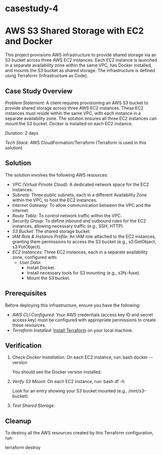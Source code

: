 # casestudy-4
# AWS S3 Shared Storage with EC2 and Docker

This project provisions AWS infrastructure to provide shared storage via an S3 bucket across three AWS EC2 instances. Each EC2 instance is launched in a separate availability zone within the same VPC, has Docker installed, and mounts the S3 bucket as shared storage. The infrastructure is defined using Terraform (Infrastructure as Code).

## Case Study Overview

*Problem Statement:* A client requires provisioning an AWS S3 bucket to provide shared storage across three AWS EC2 instances. These EC2 instances must reside within the same VPC, with each instance in a separate availability zone. The solution ensures all three EC2 instances can mount the S3 bucket. Docker is installed on each EC2 instance.

*Duration:* 2 days

*Tech Stack:* AWS CloudFormation/Terraform (Terraform is used in this solution)

## Solution

The solution involves the following AWS resources:

* *VPC (Virtual Private Cloud):* A dedicated network space for the EC2 instances.
* *Subnets:* Three public subnets, each in a different Availability Zone within the VPC, to host the EC2 instances.
* *Internet Gateway:* To allow communication between the VPC and the internet.
* *Route Table:* To control network traffic within the VPC.
* *Security Group:* To define inbound and outbound rules for the EC2 instances, allowing necessary traffic (e.g., SSH, HTTP).
* *S3 Bucket:* The shared storage bucket.
* *IAM Role & Instance Profile:* An IAM role attached to the EC2 instances, granting them permissions to access the S3 bucket (e.g., s3:GetObject, s3:PutObject).
* *EC2 Instances:* Three EC2 instances, each in a separate availability zone, configured with:
    * *User Data:* 
        * Install Docker.
        * Install necessary tools for S3 mounting (e.g., s3fs-fuse).
        * Mount the S3 bucket.

## Prerequisites

Before deploying this infrastructure, ensure you have the following:

* *AWS CLI Configured:* Your AWS credentials (access key ID and secret access key) must be configured with appropriate permissions to create these resources.
* *Terraform Installed:* [Install Terraform](https://developer.hashicorp.com/terraform/downloads) on your local machine.


## Verification

1.  *Check Docker Installation:* On each EC2 instance, run:
    bash
    docker --version
    
    You should see the Docker version installed.

2.  *Verify S3 Mount:* On each EC2 instance, run:
    bash
    df -h
    
    Look for an entry showing your S3 bucket mounted (e.g., /mnt/s3-bucket).

3.  *Test Shared Storage:*
    
        


## Cleanup

To destroy all the AWS resources created by this Terraform configuration, run:


terraform destroy
